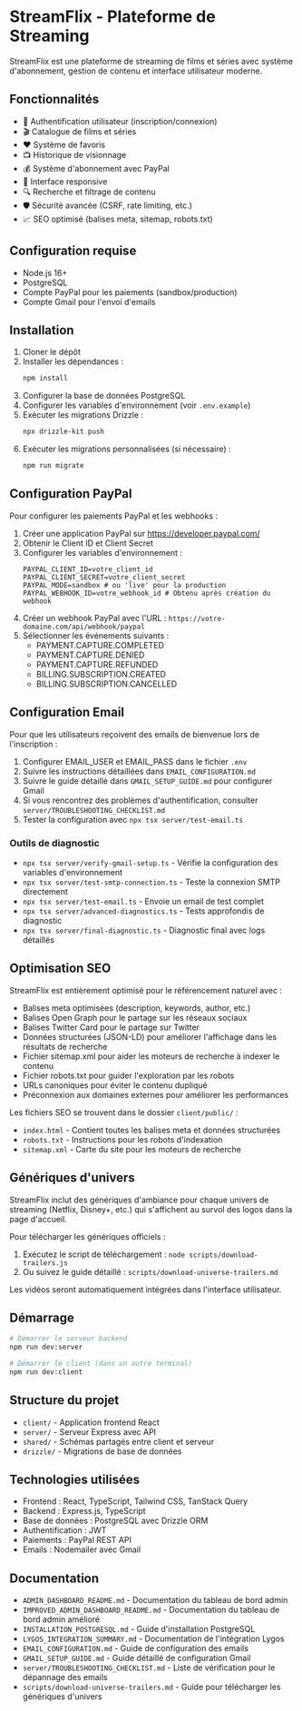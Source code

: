 # StreamFlix - Plateforme de Streaming

StreamFlix est une plateforme de streaming de films et séries avec système d'abonnement, gestion de contenu et interface utilisateur moderne.

## Fonctionnalités

- 🔐 Authentification utilisateur (inscription/connexion)
- 🎬 Catalogue de films et séries
- ❤️ Système de favoris
- 📺 Historique de visionnage
- 💰 Système d'abonnement avec PayPal
- 📱 Interface responsive
- 🔍 Recherche et filtrage de contenu
- 🛡️ Sécurité avancée (CSRF, rate limiting, etc.)
- 📈 SEO optimisé (balises meta, sitemap, robots.txt)

## Configuration requise

- Node.js 16+
- PostgreSQL
- Compte PayPal pour les paiements (sandbox/production)
- Compte Gmail pour l'envoi d'emails

## Installation

1. Cloner le dépôt
2. Installer les dépendances :
   ```bash
   npm install
   ```
3. Configurer la base de données PostgreSQL
4. Configurer les variables d'environnement (voir `.env.example`)
5. Exécuter les migrations Drizzle :
   ```bash
   npx drizzle-kit push
   ```
6. Exécuter les migrations personnalisées (si nécessaire) :
   ```bash
   npm run migrate
   ```

## Configuration PayPal

Pour configurer les paiements PayPal et les webhooks :

1. Créer une application PayPal sur https://developer.paypal.com/
2. Obtenir le Client ID et Client Secret
3. Configurer les variables d'environnement :
   ```
   PAYPAL_CLIENT_ID=votre_client_id
   PAYPAL_CLIENT_SECRET=votre_client_secret
   PAYPAL_MODE=sandbox # ou 'live' pour la production
   PAYPAL_WEBHOOK_ID=votre_webhook_id # Obtenu après création du webhook
   ```
4. Créer un webhook PayPal avec l'URL : `https://votre-domaine.com/api/webhook/paypal`
5. Sélectionner les événements suivants :
   - PAYMENT.CAPTURE.COMPLETED
   - PAYMENT.CAPTURE.DENIED
   - PAYMENT.CAPTURE.REFUNDED
   - BILLING.SUBSCRIPTION.CREATED
   - BILLING.SUBSCRIPTION.CANCELLED

## Configuration Email

Pour que les utilisateurs reçoivent des emails de bienvenue lors de l'inscription :

1. Configurer EMAIL_USER et EMAIL_PASS dans le fichier `.env`
2. Suivre les instructions détaillées dans `EMAIL_CONFIGURATION.md`
3. Suivre le guide détaillé dans `GMAIL_SETUP_GUIDE.md` pour configurer Gmail
4. Si vous rencontrez des problèmes d'authentification, consulter `server/TROUBLESHOOTING_CHECKLIST.md`
5. Tester la configuration avec `npx tsx server/test-email.ts`

### Outils de diagnostic

- `npx tsx server/verify-gmail-setup.ts` - Vérifie la configuration des variables d'environnement
- `npx tsx server/test-smtp-connection.ts` - Teste la connexion SMTP directement
- `npx tsx server/test-email.ts` - Envoie un email de test complet
- `npx tsx server/advanced-diagnostics.ts` - Tests approfondis de diagnostic
- `npx tsx server/final-diagnostic.ts` - Diagnostic final avec logs détaillés

## Optimisation SEO

StreamFlix est entièrement optimisé pour le référencement naturel avec :

- Balises meta optimisées (description, keywords, author, etc.)
- Balises Open Graph pour le partage sur les réseaux sociaux
- Balises Twitter Card pour le partage sur Twitter
- Données structurées (JSON-LD) pour améliorer l'affichage dans les résultats de recherche
- Fichier sitemap.xml pour aider les moteurs de recherche à indexer le contenu
- Fichier robots.txt pour guider l'exploration par les robots
- URLs canoniques pour éviter le contenu dupliqué
- Préconnexion aux domaines externes pour améliorer les performances

Les fichiers SEO se trouvent dans le dossier `client/public/` :
- `index.html` - Contient toutes les balises meta et données structurées
- `robots.txt` - Instructions pour les robots d'indexation
- `sitemap.xml` - Carte du site pour les moteurs de recherche

## Génériques d'univers

StreamFlix inclut des génériques d'ambiance pour chaque univers de streaming (Netflix, Disney+, etc.) qui s'affichent au survol des logos dans la page d'accueil.

Pour télécharger les génériques officiels :

1. Exécutez le script de téléchargement : `node scripts/download-trailers.js`
2. Ou suivez le guide détaillé : `scripts/download-universe-trailers.md`

Les vidéos seront automatiquement intégrées dans l'interface utilisateur.

## Démarrage

```bash
# Démarrer le serveur backend
npm run dev:server

# Démarrer le client (dans un autre terminal)
npm run dev:client
```

## Structure du projet

- `client/` - Application frontend React
- `server/` - Serveur Express avec API
- `shared/` - Schémas partagés entre client et serveur
- `drizzle/` - Migrations de base de données

## Technologies utilisées

- Frontend : React, TypeScript, Tailwind CSS, TanStack Query
- Backend : Express.js, TypeScript
- Base de données : PostgreSQL avec Drizzle ORM
- Authentification : JWT
- Paiements : PayPal REST API
- Emails : Nodemailer avec Gmail

## Documentation

- `ADMIN_DASHBOARD_README.md` - Documentation du tableau de bord admin
- `IMPROVED_ADMIN_DASHBOARD_README.md` - Documentation du tableau de bord admin amélioré
- `INSTALLATION_POSTGRESQL.md` - Guide d'installation PostgreSQL
- `LYGOS_INTEGRATION_SUMMARY.md` - Documentation de l'intégration Lygos
- `EMAIL_CONFIGURATION.md` - Guide de configuration des emails
- `GMAIL_SETUP_GUIDE.md` - Guide détaillé de configuration Gmail
- `server/TROUBLESHOOTING_CHECKLIST.md` - Liste de vérification pour le dépannage des emails
- `scripts/download-universe-trailers.md` - Guide pour télécharger les génériques d'univers